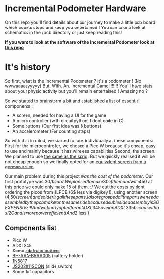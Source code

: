 # Incremental Podometer Hardware

On this repo you'll find details about our journey to make a little pcb board which counts steps and keep you entertained !
You can take a look at schematics in the /pcb directory or just keep reading this!

**If you want to look at the software of the Incremental Podometer look at [this repo](https://github.com/theMathR/incremental-podometer/tree/main)**

# It's history

So first, what is the Incremental Podometer ?
It's a podometer ! (No wwwaaaaayyyyy) But. With. An. Incremental Game !!!!!!!
You'll have stats about your physic activity but you'll remain entertained ! Amazing no ?

So we started to brainstorm a bit and established a list of essential components :
- A screen, needed for having a UI for the game
- A micro controller (with circuitpython, I dont code in C)
- Some buttons (Our first idea was 8 buttons)
- An accelerometer (For counting steps)

So with that in mind, we started to look individually at these components:
First for the microcontroller, we chosed a Pico W because it's cheap, easy to use and mainly because it has wireless capabilities
Second, the screen. We planned to use [the same as the sprig]([url](https://www.adafruit.com/product/358)). But we quickly realised it will be not cheap enough so we finally opted for an [equivalent screen from a german seller.](https://www.az-delivery.de/fr/products/1-8-zoll-spi-tft-display?variant=6106727841819)

Our main problem during this project _was the cost of the podometer_. Our first prototype was 30$/board. We planned to make 30 of them and with 450$ at this price we could only make 15 of them. :/ 
We cut the costs by dont ordering the picos from JLPCB (6$ less via digikey !), using another screen (4,50$/screen) and soldering all these parts. I also regrouped all the parts we need assembled by the pcb maker on the same side because double sided assembly is SO EXPENSIVE !!!
And we finally opted for an ADXL345 over an ADXL335 because it has I2C and is more power efficient (And 2$ less!)

## Components list

- Pico W
- ADXL345
- Some [adafruits buttons](https://www.adafruit.com/product/3101l)
- [BH-AAA-B5AA005](https://www.lcsc.com/product-detail/Button-And-Strip-Battery-Connector_MYOUNG-BH-AAA-B5AA005_C2979170.html) (battery holder)
- [1N5817](https://www.lcsc.com/product-detail/Schottky-Barrier-Diodes-SBD_LGE-1N5817_C7544876.html)
- [JS202011SCQN](https://www.lcsc.com/product-detail/Slide-Switches_C-K-JS202011SCQN_C221666.html) (slide switch)
- Some 1uf capacitors
